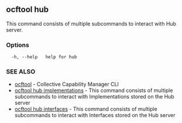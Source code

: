 ## ocftool hub

This command consists of multiple subcommands to interact with Hub server.

### Options

```
  -h, --help   help for hub
```

### SEE ALSO

* [ocftool](ocftool.md)	 - Collective Capability Manager CLI
* [ocftool hub implementations](ocftool_hub_implementations.md)	 - This command consists of multiple subcommands to interact with Implementations stored on the Hub server
* [ocftool hub interfaces](ocftool_hub_interfaces.md)	 - This command consists of multiple subcommands to interact with Interfaces stored on the Hub server

